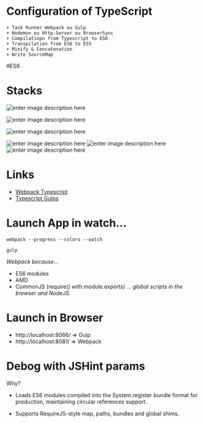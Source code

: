 # Configuration of TypeScript

    + Task Runner Webpack ou Gulp
    + Nodemon ou Http-Server ou BrowserSync
    + Compilatiopn from Typescript to ES6
    + Transpilation from ES6 to ES5
    + Minify & Concatenation
    + Write SourceMap

#ES6

# Stacks

![enter image description here](http://blog.xebia.fr/wp-content/uploads/2014/03/typescript-logo.png)

![enter image description here](https://radio.djazz.se/img/badges/webpack.png)

![enter image description here](https://avatars0.githubusercontent.com/u/6200624?v=3&s=400)

![enter image description here](http://4dev.tech/wp-content/uploads/2015/12/es6.jpg)
![enter image description here](https://camo.githubusercontent.com/ab6230980c6f9ac22dbdf32891b1215e6b0cc49b/68747470733a2f2f63646e2e7261776769742e636f6d2f747970696e67732f747970696e67732f6d61737465722f6c6f676f2e737667)
![enter image description here](http://www.i-programmer.info/images/stories/News/2016/Feb/lodash.png)



# Links

 - [Webpack Typescript](https://www.typescriptlang.org/docs/handbook/react-&-webpack.html)
 - [Typescript Gulps](https://www.typescriptlang.org/docs/handbook/gulp.html)


# Launch App in watch...

```
webpack --progress --colors --watch

gulp
```
*Webpack because...*

 + ES6 modules
 + AMD
 + CommonJS (require() with module.exports)
*...  global scripts in the browser and NodeJS.*


# Launch in Browser
 
 + http://localhost:8066/ => Gulp
 + http://localhost:8081/ => Webpack 
 
# Debog with JSHint params

 Why?

- Loads ES6 modules compiled into the System.register bundle format for production, maintaining circular references support.

- Supports RequireJS-style map, paths, bundles and global shims.